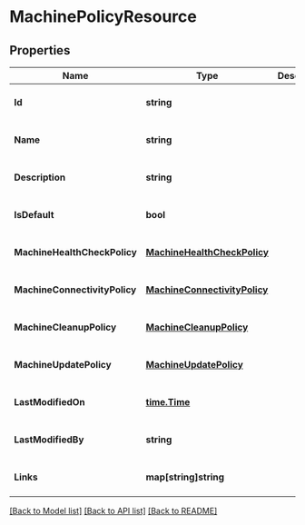 # MachinePolicyResource

## Properties
Name | Type | Description | Notes
------------ | ------------- | ------------- | -------------
**Id** | **string** |  | [optional] [default to null]
**Name** | **string** |  | [optional] [default to null]
**Description** | **string** |  | [optional] [default to null]
**IsDefault** | **bool** |  | [optional] [default to null]
**MachineHealthCheckPolicy** | [**MachineHealthCheckPolicy**](MachineHealthCheckPolicy.md) |  | [optional] [default to null]
**MachineConnectivityPolicy** | [**MachineConnectivityPolicy**](MachineConnectivityPolicy.md) |  | [optional] [default to null]
**MachineCleanupPolicy** | [**MachineCleanupPolicy**](MachineCleanupPolicy.md) |  | [optional] [default to null]
**MachineUpdatePolicy** | [**MachineUpdatePolicy**](MachineUpdatePolicy.md) |  | [optional] [default to null]
**LastModifiedOn** | [**time.Time**](time.Time.md) |  | [optional] [default to null]
**LastModifiedBy** | **string** |  | [optional] [default to null]
**Links** | **map[string]string** |  | [optional] [default to null]

[[Back to Model list]](../README.md#documentation-for-models) [[Back to API list]](../README.md#documentation-for-api-endpoints) [[Back to README]](../README.md)



